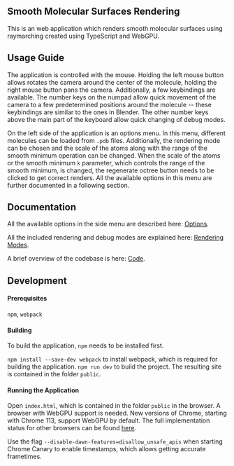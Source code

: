 ## Smooth Molecular Surfaces Rendering

This is an web application which renders smooth molecular surfaces using raymarching created using TypeScript and WebGPU.

## Usage Guide

The application is controlled with the mouse. Holding the left mouse button allows rotates the camera around the center of the molecule, holding the right mouse button pans the camera. Additionally, a few keybindings are available. The number keys on the numpad allow quick movement of the camera to a few predetermined positions around the molecule -- these keybindings are similar to the ones in Blender. The other number keys above the main part of the keyboard allow quick changing of debug modes.

On the left side of the application is an options menu. In this menu, different molecules can be loaded from `.pdb` files. Additionally, the rendering mode can be chosen and the scale of the atoms along with the range of the smooth minimum operation can be changed. When the scale of the atoms or the smooth minimum `k` parameter, which controls the range of the smooth minimum, is changed, the regenerate octree button needs to be clicked to get correct renders. All the available options in this menu are further documented in a following section.

## Documentation

All the available options in the side menu are described here: [Options](docs/OptionsExplained.md). 

All the included rendering and debug modes are explained here: [Rendering Modes](docs/RenderingModes.md). 

A brief overview of the codebase is here: [Code](docs/Code.md). 

## Development

#### Prerequisites

`npm`, `webpack`

#### Building

To build the application, `npm` needs to be installed first. 

`npm install --save-dev webpack` to install webpack, which is required for building the application.
`npm run dev` to build the project. The resulting site is contained in the folder `public`.

#### Running the Application

Open `index.html`, which is contained in the folder `public` in the browser. A browser with WebGPU support is needed. New versions of Chrome, starting with Chrome 113, support WebGPU by default. The full implementation status for other browsers can be found [here](https://github.com/gpuweb/gpuweb/wiki/Implementation-Status).

Use the flag `--disable-dawn-features=disallow_unsafe_apis` when starting Chrome Canary to enable timestamps, which allows getting accurate frametimes.

[//]: # (Used sources: https://github.com/jack1232/WebGPU-Step-By-Step as starting point, https://github.com/alaingalvan/webgpu-seed, https://github.com/austinEng/webgpu-samples)

